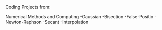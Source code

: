 Coding Projects from:

Numerical Methods and Computing
-Gaussian
-Bisection
-False-Positio
-Newton-Raphson
-Secant
-Interpolation


